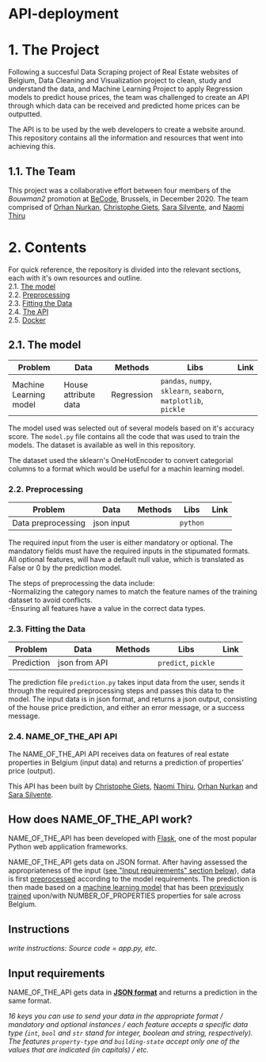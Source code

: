 # API-deployment

# 1. The Project

Following a succesful Data Scraping project of Real Estate websites of Belgium, Data Cleaning and Visualization project to clean, study and understand the data, and Machine Learning Project to apply Regression models to predict house prices, the team was challenged to create an API through which data can be received and predicted home prices can be outputted.

The API is to be used by the web developers to create a website around. This repository contains all the information and resources that went into achieving this.

## 1.1. The Team

This project was a collaborative effort between four members of the _Bouwman2_ promotion at [BeCode](https://github.com/becodeorg), Brussels, in December 2020. The team comprised of [Orhan Nurkan](https://github.com/orhannurkan), [Christophe Giets](https://github.com/gietsc), [Sara Silvente](https://github.com/silventesa), and [Naomi Thiru](https://github.com/naomithiru)

# 2. Contents

For quick reference, the repository is divided into the relevant sections, each with it's own resources and outline.  
2.1. [The model](#model)  
2.2. [Preprocessing](#prep)  
2.3. [Fitting the Data](#pred)  
2.4. [The API](#api)  
2.5. [Docker](#doc)

<a name="model"></a>

## 2.1. The model

| **Problem**            | **Data**             | **Methods** | **Libs**                                                        | **Link** |
| ---------------------- | -------------------- | ----------- | --------------------------------------------------------------- | -------- |
| Machine Learning model | House attribute data | Regression  | `pandas`, `numpy`, `sklearn`, `seaborn`, `matplotlib`, `pickle` |          |

The model used was selected out of several models based on it's accuracy score. The `model.py` file contains all the code that was used to train the models. The dataset is available as well in this repository.

The dataset used the sklearn's OneHotEncoder to convert categorial columns to a format which would be useful for a machin learning model.

<a name="prep"></a>

### 2.2. Preprocessing

| **Problem**        | **Data**   | **Methods** | **Libs** | **Link** |
| ------------------ | ---------- | ----------- | -------- | -------- |
| Data preprocessing | json input |             | `python` |          |

The required input from the user is either mandatory or optional. The mandatory fields must have the required inputs in the stipumated formats. All optional features, will have a default null value, which is translated as False or 0 by the prediction model.

The steps of preprocessing the data include:  
-Normalizing the category names to match the feature names of the training dataset to avoid conflicts.  
-Ensuring all features have a value in the correct data types.

<a name="pred"></a>

### 2.3. Fitting the Data

| **Problem** | **Data**      | **Methods** | **Libs**            | **Link** |
| ----------- | ------------- | ----------- | ------------------- | -------- |
| Prediction  | json from API |             | `predict`, `pickle` |          |

The prediction file `prediction.py` takes input data from the user, sends it through the required preprocessing steps and passes this data to the model.
The input data is in json format, and returns a json output, consisting of the house price prediction, and either an error message, or a success message.

<a name="api"></a>

### 2.4. NAME_OF_THE_API API

The NAME_OF_THE_API API receives data on features of real estate properties in Belgium (input data) and returns a prediction of properties' price (output).

This API has been built by [Christophe Giets](https://github.com/gietsc), [Naomi Thiru](https://github.com/naomithiru), [Orhan Nurkan](https://github.com/orhannurkan) and [Sara Silvente](https://github.com/silventesa).

## How does NAME_OF_THE_API work?

NAME_OF_THE_API has been developed with [Flask](https://flask.palletsprojects.com/en/1.1.x/), one of the most popular Python web application frameworks.

NAME_OF_THE_API gets data on JSON format. After having assessed the appropriateness of the input ([see "Input requirements" section below](#input-requirements)), data is first [preprocessed](https://github.com/orhannurkan/API-deployment/blob/main/app/preprocessing/cleaning_data.py) according to the model requirements. The prediction is then made based on a [machine learning model](https://github.com/orhannurkan/API-deployment/blob/main/app/model/model.py) that has been [previously trained](https://github.com/orhannurkan/API-deployment/blob/Naomi/app/model/def_dataset.csv) upon/with NUMBER_OF_PROPERTIES properties for sale across Belgium.

## Instructions

_write instructions: Source code = app.py, etc._

## Input requirements

NAME_OF_THE_API gets data in **[JSON format](https://www.json.org/json-en.html)** and returns a prediction in the same format.

_16 keys you can use to send your data in the appropriate format / mandatory and optional instances / each feature accepts a specific data type (<code>int</code>, <code>bool</code> and <code>str</code> stand for <i>integer</i>, <i>boolean</i> and <i>string</i>, respectively). The features <code>property-type</code> and <code>building-state</code> accept only one of the values that are indicated (in capitals) / etc._
